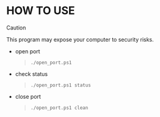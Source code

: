 # HOW TO USE

> [!CAUTION]
> This program may expose your computer to security risks.

- open port

  > `./open_port.ps1`
   
- check status

  > `./open_port.ps1 status`
  
- close port

  > `./open_port.ps1 clean`
